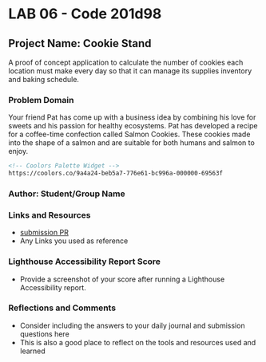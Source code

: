 # LAB 06 - Code 201d98

## Project Name: Cookie Stand

A proof of concept application to calculate the number of cookies each location must make every day so that it can manage its supplies inventory and baking schedule.

### Problem Domain

Your friend Pat has come up with a business idea by combining his love for sweets and his passion for healthy ecosystems. Pat has developed a recipe for a coffee-time confection called Salmon Cookies. These cookies made into the shape of a salmon and are suitable for both humans and salmon to enjoy.

``` html
<!-- Coolors Palette Widget -->
https://coolors.co/9a4a24-beb5a7-776e61-bc996a-000000-69563f
```

### Author: Student/Group Name

### Links and Resources

* [submission PR](http://xyz.com)
* Any Links you used as reference

### Lighthouse Accessibility Report Score

* Provide a screenshot of your score after running a Lighthouse Accessibility report.

### Reflections and Comments

* Consider including the answers to your daily journal and submission questions here
* This is also a good place to reflect on the tools and resources used and learned
